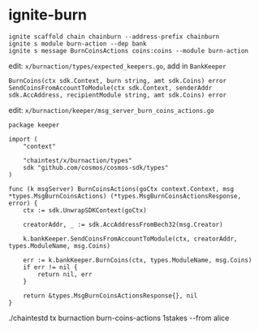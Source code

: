 # ignite-burn

	ignite scaffold chain chainburn --address-prefix chainburn
	ignite s module burn-action --dep bank
	ignite s message BurnCoinsActions coins:coins --module burn-action

edit: `x/burnaction/types/expected_keepers.go`, add in `BankKeeper`

	BurnCoins(ctx sdk.Context, burn string, amt sdk.Coins) error
	SendCoinsFromAccountToModule(ctx sdk.Context, senderAddr sdk.AccAddress, recipientModule string, amt sdk.Coins) error

 edit: `x/burnaction/keeper/msg_server_burn_coins_actions.go`

```
package keeper

import (
	"context"

	"chaintest/x/burnaction/types"
	sdk "github.com/cosmos/cosmos-sdk/types"
)

func (k msgServer) BurnCoinsActions(goCtx context.Context, msg *types.MsgBurnCoinsActions) (*types.MsgBurnCoinsActionsResponse, error) {
	ctx := sdk.UnwrapSDKContext(goCtx)
	
	creatorAddr, _ := sdk.AccAddressFromBech32(msg.Creator)

	k.bankKeeper.SendCoinsFromAccountToModule(ctx, creatorAddr, types.ModuleName, msg.Coins)

	err := k.bankKeeper.BurnCoins(ctx, types.ModuleName, msg.Coins)
	if err != nil {
		return nil, err
	}

	return &types.MsgBurnCoinsActionsResponse{}, nil
}
```

./chaintestd tx burnaction burn-coins-actions 1stakes --from alice
